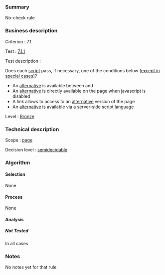 ### Summary

No-check rule

### Business description

Criterion : 7.1

Test : [7.1.1](http://www.accessiweb.org/index.php/accessiweb-22-english-version.html#test-7-1-1)

Test description :

Does each
[script](http://www.braillenet.org/accessibilite/referentiel-aw21-en/glossaire.php#mScript)
pass, if necessary, one of the conditions below ([except in special
cases](http://www.braillenet.org/accessibilite/referentiel-aw21-en/glossaire.php#cpCrit7-1 "Special cases for criterion 7.1"))?

-   An
    [alternative](http://www.braillenet.org/accessibilite/referentiel-aw21-en/glossaire.php#mAltScript)
    is available between
    and
-   An
    [alternative](http://www.braillenet.org/accessibilite/referentiel-aw21-en/glossaire.php#mAltScript)
    is directly available on the page when javascript is disabled
-   A link allows to access to an
    [alternative](http://www.braillenet.org/accessibilite/referentiel-aw21-en/glossaire.php#mAltScript)
    version of the page
-   An
    [alternative](http://www.braillenet.org/accessibilite/referentiel-aw21-en/glossaire.php#mAltScript)
    is available via a server-side script language

Level : [Bronze](/en/category/rules-design/accessiweb-11/level/bronze)

### Technical description

Scope : [page](/en/category/rules-design/accessiweb-11/scope/page)

Decision level :
[semidecidable](/en/category/rules-design/accessiweb-11/decision-level/semidecidable)

### Algorithm

#### Selection

None

#### Process

None

#### Analysis

##### Not Tested

In all cases

### Notes

No notes yet for that rule
